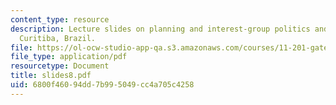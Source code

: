 ```yaml
---
content_type: resource
description: Lecture slides on planning and interest-group politics and the case of
  Curitiba, Brazil.
file: https://ol-ocw-studio-app-qa.s3.amazonaws.com/courses/11-201-gateway-planning-action-fall-2007/6800f46094dd7b995049cc4a705c4258_slides8.pdf
file_type: application/pdf
resourcetype: Document
title: slides8.pdf
uid: 6800f460-94dd-7b99-5049-cc4a705c4258
---
```

